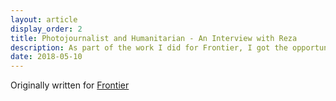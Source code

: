 ```yaml
---
layout: article
display_order: 2
title: Photojournalist and Humanitarian - An Interview with Reza
description: As part of the work I did for Frontier, I got the opportunity to talk to Reza about his life, successes and the importance of giving refugees the ability to tell their own story.
date: 2018-05-10
---
```

Originally written for [Frontier](https://frontier.ac.uk/blog/2018/08/23/into-the-wild-meets---reza-deghati)
